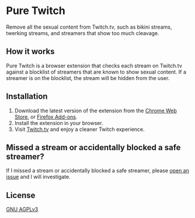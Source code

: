 # Pure Twitch

Remove all the sexual content from Twitch.tv, such as bikini streams, twerking streams, and streamers that show too much cleavage.

## How it works

Pure Twitch is a browser extension that checks each stream on Twitch.tv against a blocklist of streamers that are known to show sexual content. If a streamer is on the blocklist, the stream will be hidden from the user.

## Installation

1. Download the latest version of the extension from the [Chrome Web Store](https://chromewebstore.google.com/detail/ejihgokacjmjhihjppdomnagfilijfke/), or [Firefox Add-ons](https://addons.mozilla.org/en-US/firefox/addon/pure-twitch/).
2. Install the extension in your browser.
3. Visit [Twitch.tv](https://www.twitch.tv/) and enjoy a cleaner Twitch experience.

## Missed a stream or accidentally blocked a safe streamer?

If I missed a stream or accidentally blocked a safe streamer, please [open an issue](https://github.com/Atlas7005/puretwitch/issues/new) and I will investigate.

## License

[GNU AGPLv3](https://choosealicense.com/licenses/agpl-3.0/)
